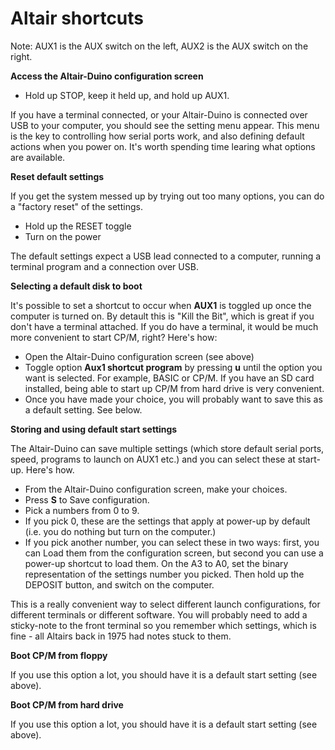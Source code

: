 # Altair shortcuts

Note: AUX1 is the AUX switch on the left, AUX2 is the AUX switch on the right.


**Access the Altair-Duino configuration screen**

* Hold up STOP, keep it  held up, and hold up AUX1.

If you have a terminal connected, or your Altair-Duino is connected over USB to your computer, you should see the setting menu appear. This menu is the key to controlling how serial ports work, and also defining default actions when you power on. It's worth spending time learing what options are available.

**Reset default settings**

If you get the system messed up by trying out too many options, you can do a "factory reset" of the settings.

* Hold up the RESET toggle
* Turn on the power

The default settings expect a USB lead connected to a computer, running a terminal program and a connection over USB.

**Selecting a default disk to boot**

It's possible to set a shortcut to occur when **AUX1** is toggled up once the computer is turned on. By detault this is "Kill the Bit", which is great if you don't have a terminal attached. If you do have a terminal, it would be much more convenient to start CP/M, right? Here's how:

* Open the Altair-Duino configuration screen (see above)
* Toggle option **Aux1 shortcut program** by pressing **u** until the option you want is selected. For example, BASIC or CP/M. If you have an SD card installed, being able to start up CP/M from hard drive is very convenient.
* Once you have made your choice, you will probably want to save this as a default setting. See below.

**Storing and using default start settings**

The Altair-Duino can save multiple settings (which store default serial ports, speed, programs to launch on AUX1 etc.) and you can select these at start-up. Here's how.

* From the Altair-Duino configuration screen, make your choices.
* Press **S** to Save configuration.
* Pick a numbers from 0 to 9.
* If you pick 0, these are the settings that apply at power-up by default (i.e. you do nothing but turn on the computer.)
* If you pick another number, you can select these in two ways: first, you can Load them from the configuration screen, but second you can use a power-up shortcut to load them. On the A3 to A0, set the binary representation of the settings number you picked. Then hold up the DEPOSIT button, and switch on the computer.

This is a really convenient way to select different launch configurations, for different terminals or different software. You will probably need to add a sticky-note to the front terminal so you remember which settings, which is fine - all Altairs back in 1975 had notes stuck to them.

**Boot CP/M from floppy**


If you use this option a lot, you should have it is a default start setting (see above).

**Boot CP/M from hard drive**

If you use this option a lot, you should have it is a default start setting (see above).

